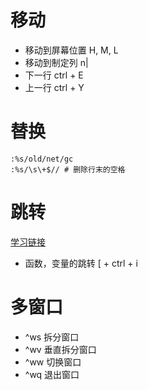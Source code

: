 # 移动
* 移动到屏幕位置    H, M, L
* 移动到制定列  n|
* 下一行 ctrl + E 
* 上一行 ctrl + Y 

# 替换
    :%s/old/net/gc
    :%s/\s\+$// # 删除行末的空格

# 跳转
[学习链接](http://blog.csdn.net/xxxsz/article/details/7454290)  

* 函数，变量的跳转  [ + ctrl + i


# 多窗口
* ^ws 拆分窗口
* ^wv 垂直拆分窗口
* ^ww 切换窗口
* ^wq 退出窗口

